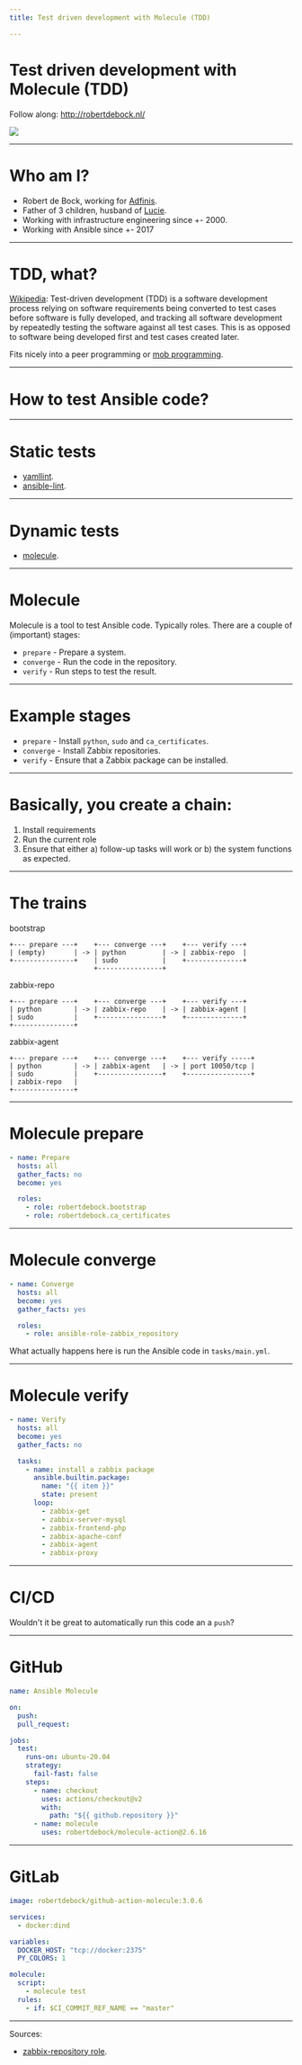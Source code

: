 ```yaml
---
title: Test driven development with Molecule (TDD)

---
```


# Test driven development with Molecule (TDD)

Follow along: http://robertdebock.nl/

<img src="https://api.qrserver.com/v1/create-qr-code/?size=350x350&data=http://robertdebock.nl/presentations/test-driven-development-with-molecule/"/>

---

# Who am I?

- Robert de Bock, working for [Adfinis](https://adfinis.com/en/).
- Father of 3 children, husband of [Lucie](https://mylucie.com/).
- Working with infrastructure engineering since +- 2000.
- Working with Ansible since +- 2017

---

# TDD, what?

[Wikipedia](https://en.wikipedia.org/wiki/Test-driven_development): Test-driven development (TDD) is a software development process relying on software requirements being converted to test cases before software is fully developed, and tracking all software development by repeatedly testing the software against all test cases. This is as opposed to software being developed first and test cases created later.

Fits nicely into a peer programming or [mob programming](https://robertdebock.nl/presentations/mob-programming/#/).

---

# How to test Ansible code?

----

# Static tests

- [yamllint](http://www.yamllint.com/).
- [ansible-lint](https://ansible-lint.readthedocs.io/).

---

# Dynamic tests

- [molecule](https://molecule.readthedocs.io/).

---

# Molecule

Molecule is a tool to test Ansible code. Typically roles. There are a couple of (important) stages:

- `prepare` - Prepare a system.
- `converge` - Run the code in the repository.
- `verify` - Run steps to test the result.

----

# Example stages

- `prepare` - Install `python`, `sudo` and `ca_certificates`.
- `converge` - Install Zabbix repositories.
- `verify` - Ensure that a Zabbix package can be installed.

----

# Basically, you create a chain:

1. Install requirements
2. Run the current role
3. Ensure that either a) follow-up tasks will work or b) the system functions as expected.

----

# The trains


bootstrap

```text
+--- prepare ---+    +--- converge ---+    +--- verify ---+
| (empty)       | -> | python         | -> | zabbix-repo  |
+---------------+    | sudo           |    +--------------+
                     +----------------+
```

zabbix-repo

```text
+--- prepare ---+    +--- converge ---+    +--- verify ---+
| python        | -> | zabbix-repo    | -> | zabbix-agent |
| sudo          |    +----------------+    +--------------+
+---------------+
```

zabbix-agent

```text
+--- prepare ---+    +--- converge ---+    +--- verify -----+
| python        | -> | zabbix-agent   | -> | port 10050/tcp |
| sudo          |    +----------------+    +----------------+
| zabbix-repo   |
+---------------+
```

----

# Molecule prepare

```yaml
- name: Prepare
  hosts: all
  gather_facts: no
  become: yes

  roles:
    - role: robertdebock.bootstrap
    - role: robertdebock.ca_certificates
```

----

# Molecule converge

```yaml
- name: Converge
  hosts: all
  become: yes
  gather_facts: yes

  roles:
    - role: ansible-role-zabbix_repository
```

What actually happens here is run the Ansible code in `tasks/main.yml`.

----

# Molecule verify

```yaml
- name: Verify
  hosts: all
  become: yes
  gather_facts: no

  tasks:
    - name: install a zabbix package
      ansible.builtin.package:
        name: "{{ item }}"
        state: present
      loop:
        - zabbix-get
        - zabbix-server-mysql
        - zabbix-frontend-php
        - zabbix-apache-conf
        - zabbix-agent
        - zabbix-proxy
```

---

# CI/CD

Wouldn't it be great to automatically run this code an a `push`?

----

# GitHub

```yaml
name: Ansible Molecule

on:
  push:
  pull_request:

jobs:
  test:
    runs-on: ubuntu-20.04
    strategy:
      fail-fast: false
    steps:
      - name: checkout
        uses: actions/checkout@v2
        with:
          path: "${{ github.repository }}"
      - name: molecule
        uses: robertdebock/molecule-action@2.6.16
```

----

# GitLab

```yaml
image: robertdebock/github-action-molecule:3.0.6

services:
  - docker:dind

variables:
  DOCKER_HOST: "tcp://docker:2375"
  PY_COLORS: 1

molecule:
  script:
    - molecule test
  rules:
    - if: $CI_COMMIT_REF_NAME == "master"
```

---

Sources:

- [zabbix-repository role](https://github.com/robertdebock/ansible-role-zabbix_repository).
